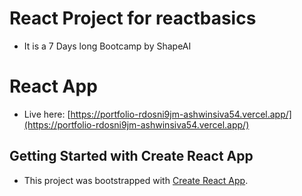# React Project for reactbasics

- It is a 7 Days long Bootcamp by ShapeAI

# React App

- Live here: [https://portfolio-rdosni9jm-ashwinsiva54.vercel.app/](https://portfolio-rdosni9jm-ashwinsiva54.vercel.app/)

## Getting Started with Create React App
- This project was bootstrapped with [Create React App](https://github.com/facebook/create-react-app).